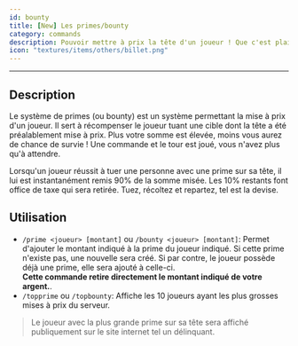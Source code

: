```yaml
---
id: bounty
title: [New] Les primes/bounty
category: commands
description: Pouvoir mettre à prix la tête d'un joueur ! Que c'est plaisant, embaucher d'autres joueurs pour faire le boulot ingrat !
icon: "textures/items/others/billet.png"
---
```

___
## Description

Le système de primes (ou bounty) est un système permettant la mise à prix d'un joueur. Il sert à récompenser le joueur tuant une cible dont la tête a été préalablement mise à prix. Plus votre somme est élevée, moins vous aurez de chance de survie ! Une commande et le tour est joué, vous n'avez plus qu'à attendre.  

Lorsqu'un joueur réussit à tuer une personne avec une prime sur sa tête, il lui est instantanément remis 90% de la somme misée. Les 10% restants font office de taxe qui sera retirée. Tuez, récoltez et repartez, tel est la devise.

## Utilisation

* ``/prime <joueur> [montant]`` ou ``/bounty <joueur> [montant]``: Permet d'ajouter le montant indiqué à la prime du joueur indiqué. Si cette prime n'existe pas, une nouvelle sera créé. Si par contre, le joueur possède déjà une prime, elle sera ajouté à celle-ci.  
**Cette commande retire directement le montant indiqué de votre argent.**.
* ``/topprime`` ou ``/topbounty``: Affiche les 10 joueurs ayant les plus grosses mises à prix du serveur.

> Le joueur avec la plus grande prime sur sa tête sera affiché publiquement sur le site internet tel un délinquant.